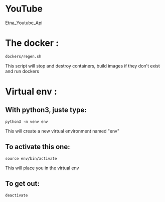 # YouTube
Etna_Youtube_Api

# The docker :
    dockers/regen.sh 
This script will stop and destroy containers, build images if they don't exist and run dockers



# Virtual env : 

## With python3, juste type:
    python3 -m venv env
This will create a new virtual environment named "env"

## To activate this one:
    source env/bin/activate
This will place you in the virtual env

## To get out:
    deactivate